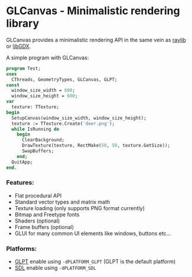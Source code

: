 # GLCanvas - Minimalistic rendering library

GLCanvas provides a minimalistic rendering API in the same vein as [raylib](https://www.raylib.com) or [libGDX](https://libgdx.badlogicgames.com).

A simple program with GLCanvas:

```pascal
program Test;
uses
  CThreads, GeometryTypes, GLCanvas, GLPT;
const
  window_size_width = 600;
  window_size_height = 600;
var
  texture: TTexture;
begin
  SetupCanvas(window_size_width, window_size_height);
  texture := TTexture.Create('deer.png');
  while IsRunning do
    begin
      ClearBackground;
      DrawTexture(texture, RectMake(50, 50, texture.GetSize));
      SwapBuffers;
    end;
  QuitApp;
end.
```

### Features:

 - Flat procedural API
 - Standard vector types and matrix math
 - Texture loading (only supports PNG format currently)
 - Bitmap and Freetype fonts
 - Shaders (optional)
 - Frame buffers (optional)
 - GLUI for many common UI elements like windows, buttons etc...

### Platforms:

 - [GLPT](https://github.com/genericptr/GLPT) enable using `-dPLATFORM_GLPT` (GLPT is the default platform)
 - [SDL](https://github.com/libsdl-org/SDL) enable using `-dPLATFORM_SDL`
